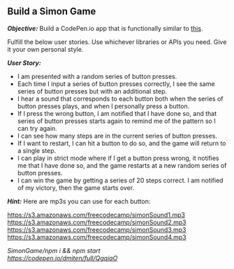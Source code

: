 ## Build a Simon Game
 
**_Objective:_** Build a CodePen.io app that is functionally similar to [this](https://codepen.io/FreeCodeCamp/full/obYBjE).
 
Fulfill the below user stories. Use whichever libraries or APIs you need. Give it your own personal style.
 
**_User Story:_**
- I am presented with a random series of button presses.
- Each time I input a series of button presses correctly, I see the same series of button presses but with an additional step.
- I hear a sound that corresponds to each button both when the series of button presses plays, and when I personally press a button.
- If I press the wrong button, I am notified that I have done so, and that series of button presses starts again to remind me of the pattern so I can try again.
- I can see how many steps are in the current series of button presses.
- If I want to restart, I can hit a button to do so, and the game will return to a single step.
- I can play in strict mode where if I get a button press wrong, it notifies me that I have done so, and the game restarts at a new random series of button presses.
- I can win the game by getting a series of 20 steps correct. I am notified of my victory, then the game starts over.
 
**_Hint:_** Here are mp3s you can use for each button:

https://s3.amazonaws.com/freecodecamp/simonSound1.mp3<br>
https://s3.amazonaws.com/freecodecamp/simonSound2.mp3<br>
https://s3.amazonaws.com/freecodecamp/simonSound3.mp3<br>
https://s3.amazonaws.com/freecodecamp/simonSound4.mp3<br>
 
<i>SimonGame/npm i && npm start</i><br>
<i>https://codepen.io/dmiten/full/QgqjaO</i>